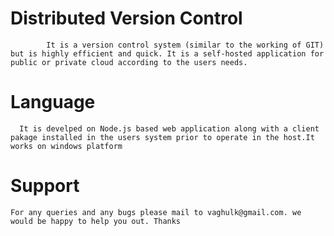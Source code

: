 # Distributed Version Control

            It is a version control system (similar to the working of GIT) but is highly efficient and quick. It is a self-hosted application for public or private cloud according to the users needs.   
  
  # Language
      It is develped on Node.js based web application along with a client pakage installed in the users system prior to operate in the host.It works on windows platform
      
      
  # Support
    For any queries and any bugs please mail to vaghulk@gmail.com. we would be happy to help you out. Thanks
      
      
      
